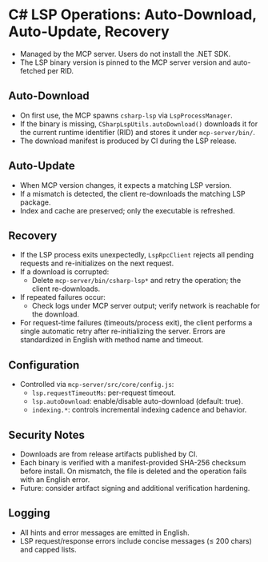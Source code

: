 # C# LSP Operations: Auto-Download, Auto-Update, Recovery

- Managed by the MCP server. Users do not install the .NET SDK.
- The LSP binary version is pinned to the MCP server version and auto-fetched per RID.

## Auto-Download
- On first use, the MCP spawns `csharp-lsp` via `LspProcessManager`.
- If the binary is missing, `CSharpLspUtils.autoDownload()` downloads it for the current runtime identifier (RID) and stores it under `mcp-server/bin/`.
- The download manifest is produced by CI during the LSP release.

## Auto-Update
- When MCP version changes, it expects a matching LSP version.
- If a mismatch is detected, the client re-downloads the matching LSP package.
- Index and cache are preserved; only the executable is refreshed.

## Recovery
- If the LSP process exits unexpectedly, `LspRpcClient` rejects all pending requests and re-initializes on the next request.
- If a download is corrupted:
  - Delete `mcp-server/bin/csharp-lsp*` and retry the operation; the client re-downloads.
- If repeated failures occur:
  - Check logs under MCP server output; verify network is reachable for the download.
 - For request-time failures (timeouts/process exit), the client performs a single automatic retry after re-initializing the server. Errors are standardized in English with method name and timeout.

## Configuration
- Controlled via `mcp-server/src/core/config.js`:
  - `lsp.requestTimeoutMs`: per-request timeout.
  - `lsp.autoDownload`: enable/disable auto-download (default: true).
  - `indexing.*`: controls incremental indexing cadence and behavior.

## Security Notes
- Downloads are from release artifacts published by CI.
- Each binary is verified with a manifest-provided SHA-256 checksum before install. On mismatch, the file is deleted and the operation fails with an English error.
- Future: consider artifact signing and additional verification hardening.

## Logging
- All hints and error messages are emitted in English.
- LSP request/response errors include concise messages (≤ 200 chars) and capped lists.
